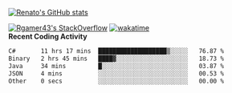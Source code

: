 [![Renato's GitHub stats](https://github-readme-stats.vercel.app/api?username=renatodellosso&theme=synthwave&count_private=true)](https://github.com/anuraghazra/github-readme-stats)
<!-- [![Top Langs (Excluding C++)](https://github-readme-stats.vercel.app/api/top-langs/?username=renatodellosso&theme=synthwave&langs_count=10&hide=c,c%2B%2B,cmake&layout=compact))](https://github.com/anuraghazra/github-readme-stats)
[![Renato's wakatime stats](https://github-readme-stats.vercel.app/api/wakatime?username=Rgamer43&theme=synthwave)](https://github.com/anuraghazra/github-readme-stats) -->
[![Rgamer43's StackOverflow](https://stackoverflow.com/users/flair/22099600.png)](https://stackoverflow.com/users/22099600/rgamer43)
[![wakatime](https://wakatime.com/badge/user/b0f476bc-3154-4677-91c4-ac720571e2b4.svg)](https://wakatime.com/@b0f476bc-3154-4677-91c4-ac720571e2b4)
<br>**Recent Coding Activity**
<!--START_SECTION:waka-->

```txt
C#       11 hrs 17 mins  ███████████████████▒░░░░░   76.87 %
Binary   2 hrs 45 mins   ████▓░░░░░░░░░░░░░░░░░░░░   18.73 %
Java     34 mins         █░░░░░░░░░░░░░░░░░░░░░░░░   03.87 %
JSON     4 mins          ░░░░░░░░░░░░░░░░░░░░░░░░░   00.53 %
Other    0 secs          ░░░░░░░░░░░░░░░░░░░░░░░░░   00.00 %
```

<!--END_SECTION:waka-->
<!-- ![Metrics](https://metrics.lecoq.io/renatodellosso?template=classic&base.indepth=true&people=1&lines=1&isocalendar=1&habits=1&achievements=1&activity=1&code=1&base=header%2C%20activity%2C%20community%2C%20repositories%2C%20metadata&base.indepth=true&base.hireable=false&base.skip=false&isocalendar=false&isocalendar.duration=full-year&lines=false&lines.sections=base&lines.repositories.limit=4&lines.history.limit=1&habits=false&habits.from=200&habits.days=14&habits.facts=true&habits.charts=false&habits.charts.type=chartist&habits.trim=false&habits.languages.limit=8&habits.languages.threshold=0%25&people=false&people.limit=24&people.identicons=false&people.identicons.hide=false&people.size=28&people.types=followers%2C%20following&people.shuffle=false&achievements=false&achievements.threshold=X&achievements.secrets=true&achievements.display=detailed&achievements.limit=0&activity=false&activity.limit=5&activity.load=300&activity.days=14&activity.visibility=all&activity.timestamps=false&activity.filter=all&code=false&code.lines=12&code.load=400&code.days=3&code.visibility=public&config.timezone=America%2FNew_York) -->